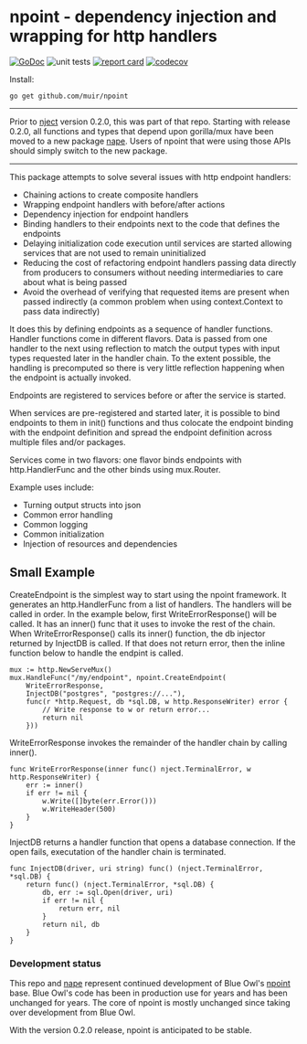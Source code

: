 # npoint - dependency injection and wrapping for http handlers

[![GoDoc](https://godoc.org/github.com/muir/npoint?status.png)](https://pkg.go.dev/github.com/muir/npoint)
![unit tests](https://github.com/muir/npoint/actions/workflows/go.yml/badge.svg)
[![report card](https://goreportcard.com/badge/github.com/muir/npoint)](https://goreportcard.com/report/github.com/muir/npoint)
[![codecov](https://codecov.io/gh/muir/npoint/branch/main/graph/badge.svg)](https://codecov.io/gh/muir/npoint)


Install:

	go get github.com/muir/npoint

---

Prior to [nject](https://github.com/muir/nject) version 0.2.0, this was part of that repo.
Starting with release 0.2.0, all functions and types that depend upon gorilla/mux
have been moved to a new package [nape](https://github.com/muir/nape).  Users of
npoint that were using those APIs should simply switch to the new package.

---

This package attempts to solve several issues with http endpoint handlers:

 * Chaining actions to create composite handlers 
 * Wrapping endpoint handlers with before/after actions
 * Dependency injection for endpoint handlers
 * Binding handlers to their endpoints next to the code that defines the endpoints
 * Delaying initialization code execution until services are started allowing services that are not used to remain uninitialized
 * Reducing the cost of refactoring endpoint handlers passing data directly from producers to consumers without needing intermediaries to care about what is being passed
 * Avoid the overhead of verifying that requested items are present when passed indirectly (a common problem when using context.Context to pass data indirectly)

It does this by defining endpoints as a sequence of handler functions.  Handler functions
come in different flavors.  Data is passed from one handler to the next using reflection to 
match the output types with input types requested later in the handler chain.  To the extent
possible, the handling is precomputed so there is very little reflection happening when the
endpoint is actually invoked.

Endpoints are registered to services before or after the service is started.

When services are pre-registered and started later, it is possible to bind endpoints
to them in init() functions and thus colocate the endpoint binding with the endpoint
definition and spread the endpoint definition across multiple files and/or packages.

Services come in two flavors: one flavor binds endpoints with http.HandlerFunc and the
other binds using mux.Router.  

Example uses include:

 * Turning output structs into json
 * Common error handling
 * Common logging
 * Common initialization
 * Injection of resources and dependencies

## Small Example

CreateEndpoint is the simplest way to start using the npoint framework.  It
generates an http.HandlerFunc from a list of handlers.  The handlers will be called
in order.   In the example below, first WriteErrorResponse() will be called.  It
has an inner() func that it uses to invoke the rest of the chain.  When 
WriteErrorResponse() calls its inner() function, the db injector returned by
InjectDB is called.  If that does not return error, then the inline function below
to handle the endpint is called.  

	mux := http.NewServeMux()
	mux.HandleFunc("/my/endpoint", npoint.CreateEndpoint(
		WriteErrorResponse,
		InjectDB("postgres", "postgres://..."),
		func(r *http.Request, db *sql.DB, w http.ResponseWriter) error {
			// Write response to w or return error...
			return nil
		}))

WriteErrorResponse invokes the remainder of the handler chain by calling inner().

	func WriteErrorResponse(inner func() nject.TerminalError, w http.ResponseWriter) {
		err := inner()
		if err != nil {
			w.Write([]byte(err.Error()))
			w.WriteHeader(500)
		}
	}

InjectDB returns a handler function that opens a database connection.   If the open
fails, executation of the handler chain is terminated.

	func InjectDB(driver, uri string) func() (nject.TerminalError, *sql.DB) {
		return func() (nject.TerminalError, *sql.DB) {
			db, err := sql.Open(driver, uri)
			if err != nil {
				return err, nil
			}
			return nil, db
		}
	}

### Development status

This repo and [nape](https://github.com/muir/nape) represent continued development of Blue Owl's 
[npoint](https://github.com/BlueOwlOpenSource/nject/npoint) base.  Blue Owl's code
has been in production use for years and has been unchanged for years.
The core of npoint is mostly unchanged since taking over development from Blue Owl.

With the version 0.2.0 release, npoint is anticipated to be stable.

